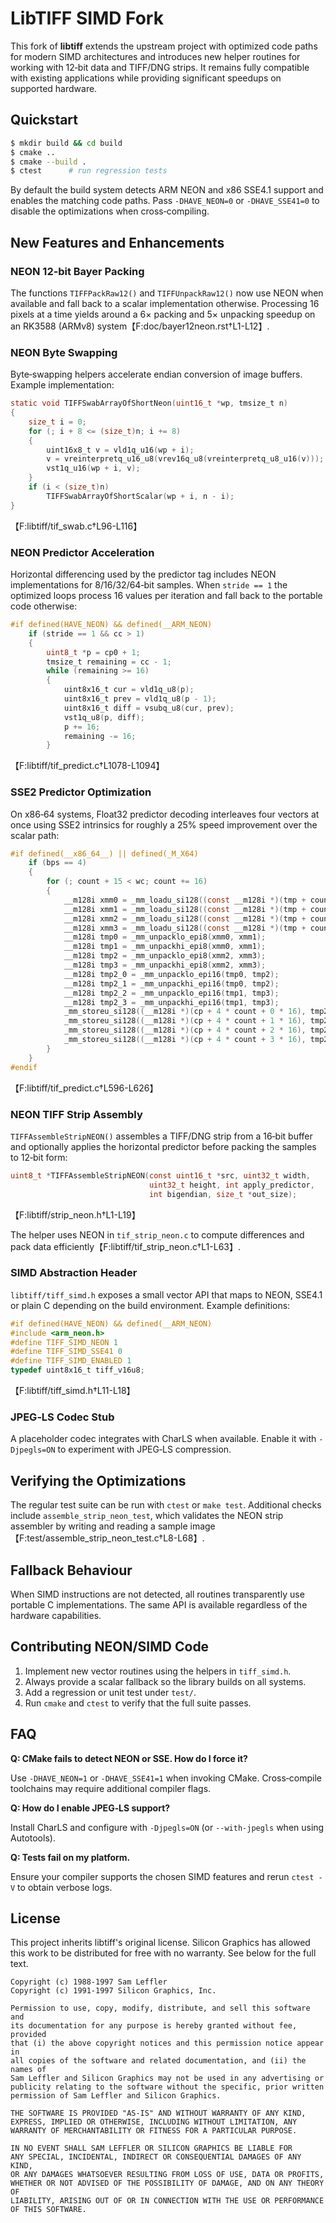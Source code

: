 # LibTIFF SIMD Fork

This fork of **libtiff** extends the upstream project with optimized code paths for modern SIMD architectures and introduces new helper routines for working with 12‑bit data and TIFF/DNG strips.  It remains fully compatible with existing applications while providing significant speedups on supported hardware.

## Quickstart

```bash
$ mkdir build && cd build
$ cmake ..
$ cmake --build .
$ ctest      # run regression tests
```

By default the build system detects ARM NEON and x86 SSE4.1 support and enables the matching code paths.  Pass `-DHAVE_NEON=0` or `-DHAVE_SSE41=0` to disable the optimizations when cross‑compiling.

## New Features and Enhancements

### NEON 12‑bit Bayer Packing

The functions `TIFFPackRaw12()` and `TIFFUnpackRaw12()` now use NEON when available and fall back to a scalar implementation otherwise.  Processing 16 pixels at a time yields around a 6× packing and 5× unpacking speedup on an RK3588 (ARMv8) system【F:doc/bayer12neon.rst†L1-L12】.

### NEON Byte Swapping

Byte‑swapping helpers accelerate endian conversion of image buffers.  Example implementation:
```c
static void TIFFSwabArrayOfShortNeon(uint16_t *wp, tmsize_t n)
{
    size_t i = 0;
    for (; i + 8 <= (size_t)n; i += 8)
    {
        uint16x8_t v = vld1q_u16(wp + i);
        v = vreinterpretq_u16_u8(vrev16q_u8(vreinterpretq_u8_u16(v)));
        vst1q_u16(wp + i, v);
    }
    if (i < (size_t)n)
        TIFFSwabArrayOfShortScalar(wp + i, n - i);
}
```
【F:libtiff/tif_swab.c†L96-L116】

### NEON Predictor Acceleration

Horizontal differencing used by the predictor tag includes NEON implementations for 8/16/32/64‑bit samples.  When `stride == 1` the optimized loops process 16 values per iteration and fall back to the portable code otherwise:
```c
#if defined(HAVE_NEON) && defined(__ARM_NEON)
    if (stride == 1 && cc > 1)
    {
        uint8_t *p = cp0 + 1;
        tmsize_t remaining = cc - 1;
        while (remaining >= 16)
        {
            uint8x16_t cur = vld1q_u8(p);
            uint8x16_t prev = vld1q_u8(p - 1);
            uint8x16_t diff = vsubq_u8(cur, prev);
            vst1q_u8(p, diff);
            p += 16;
            remaining -= 16;
        }
```
【F:libtiff/tif_predict.c†L1078-L1094】

### SSE2 Predictor Optimization

On x86‑64 systems, Float32 predictor decoding interleaves four vectors at once using SSE2 intrinsics for roughly a 25% speed improvement over the scalar path:
```c
#if defined(__x86_64__) || defined(_M_X64)
    if (bps == 4)
    {
        for (; count + 15 < wc; count += 16)
        {
            __m128i xmm0 = _mm_loadu_si128((const __m128i *)(tmp + count + 3 * wc));
            __m128i xmm1 = _mm_loadu_si128((const __m128i *)(tmp + count + 2 * wc));
            __m128i xmm2 = _mm_loadu_si128((const __m128i *)(tmp + count + 1 * wc));
            __m128i xmm3 = _mm_loadu_si128((const __m128i *)(tmp + count + 0 * wc));
            __m128i tmp0 = _mm_unpacklo_epi8(xmm0, xmm1);
            __m128i tmp1 = _mm_unpackhi_epi8(xmm0, xmm1);
            __m128i tmp2 = _mm_unpacklo_epi8(xmm2, xmm3);
            __m128i tmp3 = _mm_unpackhi_epi8(xmm2, xmm3);
            __m128i tmp2_0 = _mm_unpacklo_epi16(tmp0, tmp2);
            __m128i tmp2_1 = _mm_unpackhi_epi16(tmp0, tmp2);
            __m128i tmp2_2 = _mm_unpacklo_epi16(tmp1, tmp3);
            __m128i tmp2_3 = _mm_unpackhi_epi16(tmp1, tmp3);
            _mm_storeu_si128((__m128i *)(cp + 4 * count + 0 * 16), tmp2_0);
            _mm_storeu_si128((__m128i *)(cp + 4 * count + 1 * 16), tmp2_1);
            _mm_storeu_si128((__m128i *)(cp + 4 * count + 2 * 16), tmp2_2);
            _mm_storeu_si128((__m128i *)(cp + 4 * count + 3 * 16), tmp2_3);
        }
    }
#endif
```
【F:libtiff/tif_predict.c†L596-L626】

### NEON TIFF Strip Assembly

`TIFFAssembleStripNEON()` assembles a TIFF/DNG strip from a 16‑bit buffer and optionally applies the horizontal predictor before packing the samples to 12‑bit form:
```c
uint8_t *TIFFAssembleStripNEON(const uint16_t *src, uint32_t width,
                               uint32_t height, int apply_predictor,
                               int bigendian, size_t *out_size);
```
【F:libtiff/strip_neon.h†L1-L19】

The helper uses NEON in `tif_strip_neon.c` to compute differences and pack data efficiently【F:libtiff/tif_strip_neon.c†L1-L63】.

### SIMD Abstraction Header

`libtiff/tiff_simd.h` exposes a small vector API that maps to NEON, SSE4.1 or plain C depending on the build environment.  Example definitions:
```c
#if defined(HAVE_NEON) && defined(__ARM_NEON)
#include <arm_neon.h>
#define TIFF_SIMD_NEON 1
#define TIFF_SIMD_SSE41 0
#define TIFF_SIMD_ENABLED 1
typedef uint8x16_t tiff_v16u8;
```
【F:libtiff/tiff_simd.h†L11-L18】

### JPEG‑LS Codec Stub

A placeholder codec integrates with CharLS when available.  Enable it with `-Djpegls=ON` to experiment with JPEG‑LS compression.

## Verifying the Optimizations

The regular test suite can be run with `ctest` or `make test`.  Additional checks include `assemble_strip_neon_test`, which validates the NEON strip assembler by writing and reading a sample image【F:test/assemble_strip_neon_test.c†L8-L68】.

## Fallback Behaviour

When SIMD instructions are not detected, all routines transparently use portable C implementations.  The same API is available regardless of the hardware capabilities.

## Contributing NEON/SIMD Code

1. Implement new vector routines using the helpers in `tiff_simd.h`.
2. Always provide a scalar fallback so the library builds on all systems.
3. Add a regression or unit test under `test/`.
4. Run `cmake` and `ctest` to verify that the full suite passes.

## FAQ

**Q: CMake fails to detect NEON or SSE. How do I force it?**

Use `-DHAVE_NEON=1` or `-DHAVE_SSE41=1` when invoking CMake. Cross‑compile toolchains may require additional compiler flags.

**Q: How do I enable JPEG‑LS support?**

Install CharLS and configure with `-Djpegls=ON` (or `--with-jpegls` when using Autotools).

**Q: Tests fail on my platform.**

Ensure your compiler supports the chosen SIMD features and rerun `ctest -V` to obtain verbose logs.

## License

This project inherits libtiff's original license.  Silicon Graphics has allowed this work to be distributed for free with no warranty.  See below for the full text.

```
Copyright (c) 1988-1997 Sam Leffler
Copyright (c) 1991-1997 Silicon Graphics, Inc.

Permission to use, copy, modify, distribute, and sell this software and
its documentation for any purpose is hereby granted without fee, provided
that (i) the above copyright notices and this permission notice appear in
all copies of the software and related documentation, and (ii) the names of
Sam Leffler and Silicon Graphics may not be used in any advertising or
publicity relating to the software without the specific, prior written
permission of Sam Leffler and Silicon Graphics.

THE SOFTWARE IS PROVIDED "AS-IS" AND WITHOUT WARRANTY OF ANY KIND,
EXPRESS, IMPLIED OR OTHERWISE, INCLUDING WITHOUT LIMITATION, ANY
WARRANTY OF MERCHANTABILITY OR FITNESS FOR A PARTICULAR PURPOSE.

IN NO EVENT SHALL SAM LEFFLER OR SILICON GRAPHICS BE LIABLE FOR
ANY SPECIAL, INCIDENTAL, INDIRECT OR CONSEQUENTIAL DAMAGES OF ANY KIND,
OR ANY DAMAGES WHATSOEVER RESULTING FROM LOSS OF USE, DATA OR PROFITS,
WHETHER OR NOT ADVISED OF THE POSSIBILITY OF DAMAGE, AND ON ANY THEORY OF
LIABILITY, ARISING OUT OF OR IN CONNECTION WITH THE USE OR PERFORMANCE
OF THIS SOFTWARE.
```
